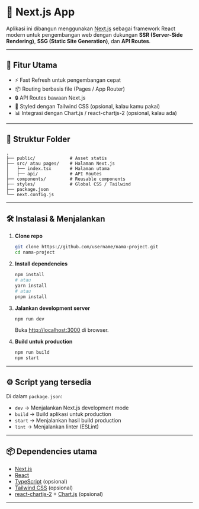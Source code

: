 # 📘 Next.js App

Aplikasi ini dibangun menggunakan [Next.js](https://nextjs.org/) sebagai framework React modern untuk pengembangan web dengan dukungan **SSR (Server-Side Rendering)**, **SSG (Static Site Generation)**, dan **API Routes**.

---

## 🚀 Fitur Utama

- ⚡️ Fast Refresh untuk pengembangan cepat
- 📦 Routing berbasis file (Pages / App Router)
- 🔒 API Routes bawaan Next.js
- 🎨 Styled dengan Tailwind CSS (opsional, kalau kamu pakai)
- 📊 Integrasi dengan Chart.js / react-chartjs-2 (opsional, kalau ada)

---

## 📂 Struktur Folder

```
.
├── public/             # Asset statis
├── src/ atau pages/    # Halaman Next.js
│   ├── index.tsx       # Halaman utama
│   ├── api/            # API Routes
├── components/         # Reusable components
├── styles/             # Global CSS / Tailwind
├── package.json
└── next.config.js
```

---

## 🛠️ Instalasi & Menjalankan

1. **Clone repo**

   ```bash
   git clone https://github.com/username/nama-project.git
   cd nama-project
   ```

2. **Install dependencies**

   ```bash
   npm install
   # atau
   yarn install
   # atau
   pnpm install
   ```

3. **Jalankan development server**

   ```bash
   npm run dev
   ```

   Buka [http://localhost:3000](http://localhost:3000) di browser.

4. **Build untuk production**

   ```bash
   npm run build
   npm start
   ```

---

## ⚙️ Script yang tersedia

Di dalam `package.json`:

- `dev` → Menjalankan Next.js development mode
- `build` → Build aplikasi untuk production
- `start` → Menjalankan hasil build production
- `lint` → Menjalankan linter (ESLint)

---

## 📦 Dependencies utama

- [Next.js](https://nextjs.org/)
- [React](https://react.dev/)
- [TypeScript](https://www.typescriptlang.org/) (opsional)
- [Tailwind CSS](https://tailwindcss.com/) (opsional)
- [react-chartjs-2](https://react-chartjs-2.js.org/) + [Chart.js](https://www.chartjs.org/) (opsional)

---
